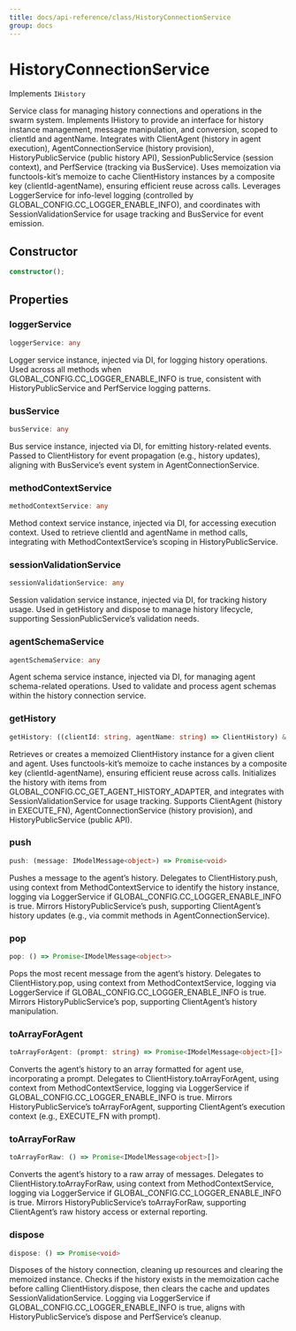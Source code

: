 ```yaml
---
title: docs/api-reference/class/HistoryConnectionService
group: docs
---
```


# HistoryConnectionService

Implements `IHistory`

Service class for managing history connections and operations in the swarm system.
Implements IHistory to provide an interface for history instance management, message manipulation, and conversion, scoped to clientId and agentName.
Integrates with ClientAgent (history in agent execution), AgentConnectionService (history provision), HistoryPublicService (public history API), SessionPublicService (session context), and PerfService (tracking via BusService).
Uses memoization via functools-kit’s memoize to cache ClientHistory instances by a composite key (clientId-agentName), ensuring efficient reuse across calls.
Leverages LoggerService for info-level logging (controlled by GLOBAL_CONFIG.CC_LOGGER_ENABLE_INFO), and coordinates with SessionValidationService for usage tracking and BusService for event emission.

## Constructor

```ts
constructor();
```

## Properties

### loggerService

```ts
loggerService: any
```

Logger service instance, injected via DI, for logging history operations.
Used across all methods when GLOBAL_CONFIG.CC_LOGGER_ENABLE_INFO is true, consistent with HistoryPublicService and PerfService logging patterns.

### busService

```ts
busService: any
```

Bus service instance, injected via DI, for emitting history-related events.
Passed to ClientHistory for event propagation (e.g., history updates), aligning with BusService’s event system in AgentConnectionService.

### methodContextService

```ts
methodContextService: any
```

Method context service instance, injected via DI, for accessing execution context.
Used to retrieve clientId and agentName in method calls, integrating with MethodContextService’s scoping in HistoryPublicService.

### sessionValidationService

```ts
sessionValidationService: any
```

Session validation service instance, injected via DI, for tracking history usage.
Used in getHistory and dispose to manage history lifecycle, supporting SessionPublicService’s validation needs.

### agentSchemaService

```ts
agentSchemaService: any
```

Agent schema service instance, injected via DI, for managing agent schema-related operations.
Used to validate and process agent schemas within the history connection service.

### getHistory

```ts
getHistory: ((clientId: string, agentName: string) => ClientHistory) & IClearableMemoize<string> & IControlMemoize<string, ClientHistory>
```

Retrieves or creates a memoized ClientHistory instance for a given client and agent.
Uses functools-kit’s memoize to cache instances by a composite key (clientId-agentName), ensuring efficient reuse across calls.
Initializes the history with items from GLOBAL_CONFIG.CC_GET_AGENT_HISTORY_ADAPTER, and integrates with SessionValidationService for usage tracking.
Supports ClientAgent (history in EXECUTE_FN), AgentConnectionService (history provision), and HistoryPublicService (public API).

### push

```ts
push: (message: IModelMessage<object>) => Promise<void>
```

Pushes a message to the agent’s history.
Delegates to ClientHistory.push, using context from MethodContextService to identify the history instance, logging via LoggerService if GLOBAL_CONFIG.CC_LOGGER_ENABLE_INFO is true.
Mirrors HistoryPublicService’s push, supporting ClientAgent’s history updates (e.g., via commit methods in AgentConnectionService).

### pop

```ts
pop: () => Promise<IModelMessage<object>>
```

Pops the most recent message from the agent’s history.
Delegates to ClientHistory.pop, using context from MethodContextService, logging via LoggerService if GLOBAL_CONFIG.CC_LOGGER_ENABLE_INFO is true.
Mirrors HistoryPublicService’s pop, supporting ClientAgent’s history manipulation.

### toArrayForAgent

```ts
toArrayForAgent: (prompt: string) => Promise<IModelMessage<object>[]>
```

Converts the agent’s history to an array formatted for agent use, incorporating a prompt.
Delegates to ClientHistory.toArrayForAgent, using context from MethodContextService, logging via LoggerService if GLOBAL_CONFIG.CC_LOGGER_ENABLE_INFO is true.
Mirrors HistoryPublicService’s toArrayForAgent, supporting ClientAgent’s execution context (e.g., EXECUTE_FN with prompt).

### toArrayForRaw

```ts
toArrayForRaw: () => Promise<IModelMessage<object>[]>
```

Converts the agent’s history to a raw array of messages.
Delegates to ClientHistory.toArrayForRaw, using context from MethodContextService, logging via LoggerService if GLOBAL_CONFIG.CC_LOGGER_ENABLE_INFO is true.
Mirrors HistoryPublicService’s toArrayForRaw, supporting ClientAgent’s raw history access or external reporting.

### dispose

```ts
dispose: () => Promise<void>
```

Disposes of the history connection, cleaning up resources and clearing the memoized instance.
Checks if the history exists in the memoization cache before calling ClientHistory.dispose, then clears the cache and updates SessionValidationService.
Logging via LoggerService if GLOBAL_CONFIG.CC_LOGGER_ENABLE_INFO is true, aligns with HistoryPublicService’s dispose and PerfService’s cleanup.
